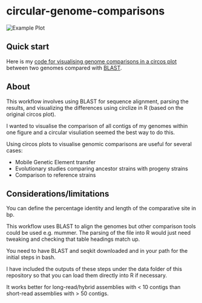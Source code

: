 # circular-genome-comparisons

![Example Plot](figures/9A-2-7_vs_9A-1-1_no_text.png)

## Quick start

Here is my [code for visualising genome comparisons in a circos plot](https://another-goodman.github.io/circular-genome-comparisons/circular_genome_comparisons.html) between two genomes compared with [BLAST](https://blast.ncbi.nlm.nih.gov/Blast.cgi). 

## About 

This workflow involves using BLAST for sequence alignment, parsing the results, and visualizing the differences using circlize in R (based on the original circos plot).

I wanted to visualise the comparison of all contigs of my genomes within one figure and a circular visuliation seemed the best way to do this.

Using circos plots to visualise genomic comparisons are useful for several cases:

* Mobile Genetic Element transfer
* Evolutionary studies comparing ancestor strains with progeny strains
* Comparison to reference strains

## Considerations/limitations

You can define the percentage identity and length of the comparative site in bp. 

This workflow uses BLAST to align the genomes but other comparison tools could be used e.g. mummer. The parsing of the file into R would just need tweaking and checking that table headings match up.

You need to have BLAST and seqkit downloaded and in your path for the initial steps in bash. 

I have included the outputs of these steps under the data folder of this repository so that you can load them directly into R if necessary. 

It works better for long-read/hybrid assemblies with < 10 contigs than short-read assemblies with > 50 contigs. 



